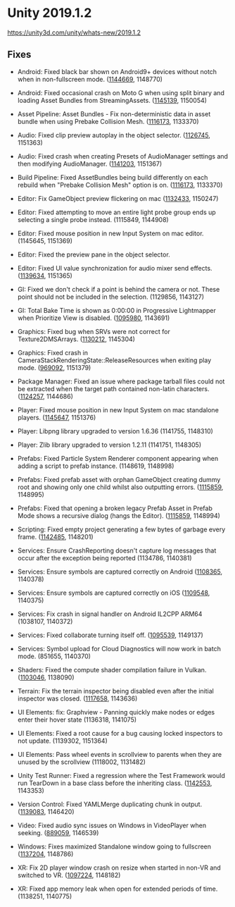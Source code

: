 # Unity 2019.1.2

https://unity3d.com/unity/whats-new/2019.1.2

## Fixes



*   Android: Fixed black bar shown on Android9+ devices without notch when in non-fullscreen mode. ([1144669](https://issuetracker.unity3d.com/issues/android-android-9-devices-with-a-notch-are-not-in-full-screen-black-bar-is-visible-at-the-bottom-of-the-screen), 1148770)
    
*   Android: Fixed occasional crash on Moto G when using split binary and loading Asset Bundles from StreamingAssets. ([1145139](https://issuetracker.unity3d.com/issues/android-native-crash-on-moto-g-when-loading-assets-of-an-asset-bundle-from-an-obb), 1150054)
    
*   Asset Pipeline: Asset Bundles - Fix non-deterministic data in asset bundle when using Prebake Collision Mesh. ([1116173](https://issuetracker.unity3d.com/issues/when-prebake-collision-mesh-option-is-on-assetbundle-is-built-differently-each-time-we-rebuild-the-same-project), 1133370)
    
*   Audio: Fixed clip preview autoplay in the object selector. ([1126745](https://issuetracker.unity3d.com/issues/audio-is-not-played-when-selecting-audio-asset-in-asset-selector-with-auto-play-enabled-in-unity-versions-past-2018-dot-3-0b5), 1151363)
    
*   Audio: Fixed crash when creating Presets of AudioManager settings and then modifying AudioManager. ([1141203](https://issuetracker.unity3d.com/issues/fmodmemoryalloc-crash-when-creating-presets-of-audiomanager-settings-and-then-modifying-the-audiomanager), 1151367)
    
*   Build Pipeline: Fixed AssetBundles being build differently on each rebuild when "Prebake Collision Mesh" option is on. ([1116173](https://issuetracker.unity3d.com/issues/when-prebake-collision-mesh-option-is-on-assetbundle-is-built-differently-each-time-we-rebuild-the-same-project), 1133370)
    
*   Editor: Fix GameObject preview flickering on mac ([1132433](https://issuetracker.unity3d.com/issues/prefab-inspector-preview-window-flickers-when-moved), 1150247)
    
*   Editor: Fixed attempting to move an entire light probe group ends up selecting a single probe instead. (1115849, 1144908)
    
*   Editor: Fixed mouse position in new Input System on mac editor. (1145645, 1151369)
    
*   Editor: Fixed the preview pane in the object selector.
    
*   Editor: Fixed UI value synchronization for audio mixer send effects. ([1139634](https://issuetracker.unity3d.com/issues/slider-value-for-audiomixers-send-level-in-the-inspector-window-does-not-match-the-same-value-in-audio-mixer-group), 1151365)
    
*   GI: Fixed we don't check if a point is behind the camera or not. These point should not be included in the selection. (1129856, 1143127)
    
*   GI: Total Bake Time is shown as 0:00:00 in Progressive Lightmapper when Prioritize View is disabled. ([1095980](https://issuetracker.unity3d.com/issues/total-bake-time-is-shown-as-0-00-00-in-progressive-lightmapper-when-prioritize-view-is-disabled), 1143691)
    
*   Graphics: Fixed bug when SRVs were not correct for Texture2DMSArrays. ([1130212](https://issuetracker.unity3d.com/issues/graphics-textures-srvs-are-not-correct-for-texture2dmsarrays), 1145304)
    
*   Graphics: Fixed crash in CameraStackRenderingState::ReleaseResources when exiting play mode. ([969092](https://issuetracker.unity3d.com/issues/camerastackrenderingstate-releaseresources-crash-when-exiting-play-mode), 1151379)
    
*   Package Manager: Fixed an issue where package tarball files could not be extracted when the target path contained non-latin characters. ([1124257](https://issuetracker.unity3d.com/issues/package-manager-fails-to-resolve-packages-when-the-windows-user-name-contains-non-latin-characters), 1144686)
    
*   Player: Fixed mouse position in new Input System on mac standalone players. ([1145647](https://issuetracker.unity3d.com/issues/osx-the-x-value-for-mouse-position-is-off-after-switching-into-fullscreen-mode), 1151376)
    
*   Player: Libpng library upgraded to version 1.6.36 (1141755, 1148310)
    
*   Player: Zlib library upgraded to version 1.2.11 (1141751, 1148305)
    
*   Prefabs: Fixed Particle System Renderer component appearing when adding a script to prefab instance. (1148619, 1148998)
    
*   Prefabs: Fixed prefab asset with orphan GameObject creating dummy root and showing only one child whilst also outputting errors. ([1115859](https://issuetracker.unity3d.com/issues/prefab-asset-with-orphan-gameobject-creates-dummy-root-in-prefab-mode-but-shows-only-one-child-under-it-and-spews-errors), 1148995)
    
*   Prefabs: Fixed that opening a broken legacy Prefab Asset in Prefab Mode shows a recursive dialog (hangs the Editor). ([1115859](https://issuetracker.unity3d.com/issues/prefab-asset-with-orphan-gameobject-creates-dummy-root-in-prefab-mode-but-shows-only-one-child-under-it-and-spews-errors), 1148994)
    
*   Scripting: Fixed empty project generating a few bytes of garbage every frame. ([1142485](https://issuetracker.unity3d.com/issues/gc-allocates-9b-garbage-every-frame-when-executing-nativeinputsystem-dot-shouldrunupdate), 1148201)
    
*   Services: Ensure CrashReporting doesn't capture log messages that occur after the exception being reported (1134786, 1140381)
    
*   Services: Ensure symbols are captured correctly on Android ([1108365](https://issuetracker.unity3d.com/issues/android-error-walking-path-errors-thrown-after-completing-a-build-and-having-crash-and-exception-reporting-enabled), 1140378)
    
*   Services: Ensure symbols are captured correctly on iOS ([1109548](https://issuetracker.unity3d.com/issues/ios-automatic-dsym-uploading-doesnt-log-on-first-build-or-archive), 1140375)
    
*   Services: Fix crash in signal handler on Android IL2CPP ARM64 (1038107, 1140372)
    
*   Services: Fixed collaborate turning itself off. ([1095539](https://issuetracker.unity3d.com/issues/collaborate-turns-itself-off), 1149137)
    
*   Services: Symbol upload for Cloud Diagnostics will now work in batch mode. (851655, 1140370)
    
*   Shaders: Fixed the compute shader compilation failure in Vulkan. ([1103046](https://issuetracker.unity3d.com/issues/vulkan-compute-shader-compilation-failure-with-vulkan-plus-msaa-plus-tex2darray-declaration-slash-operation-macros), 1138090)
    
*   Terrain: Fix the terrain inspector being disabled even after the initial inspector was closed. ([1117658](https://issuetracker.unity3d.com/issues/terrain-paint-functionality-is-disabled-in-second-inspector-when-you-close-initial-inspector), 1143636)
    
*   UI Elements: fix: Graphview - Panning quickly make nodes or edges enter their hover state (1136318, 1141075)
    
*   UI Elements: Fixed a root cause for a bug causing locked inspectors to not update. (1139302, 1151364)
    
*   UI Elements: Pass wheel events in scrollview to parents when they are unused by the scrollview (1118002, 1131482)
    
*   Unity Test Runner: Fixed a regression where the Test Framework would run TearDown in a base class before the inheriting class. ([1142553](https://issuetracker.unity3d.com/issues/testrunner-teardown-and-unityteardown-get-called-on-base-class-first), 1143353)
    
*   Version Control: Fixed YAMLMerge duplicating chunk in output. ([1139083](https://issuetracker.unity3d.com/issues/unityyamlmerge-duplicate-chunk-in-the-output-file), 1146420)
    
*   Video: Fixed audio sync issues on Windows in VideoPlayer when seeking. ([889059](https://issuetracker.unity3d.com/issues/setting-videoplayer-dot-frame-from-code-offsets-audio), 1146539)
    
*   Windows: Fixes maximized Standalone window going to fullscreen ([1137204](https://issuetracker.unity3d.com/issues/fullscreen-mode-maximized-window-functionality-is-broken-and-any-built-player-changes-to-non-window-mode-when-maximizing), 1148786)
    
*   XR: Fix 2D player window crash on resize when started in non-VR and switched to VR. ([1097224](https://issuetracker.unity3d.com/issues/uwp-app-triggers-an-exception-when-resizing-uwp-window-after-exiting-xr-mode), 1148182)
    
*   XR: Fixed app memory leak when open for extended periods of time. (1138251, 1140775)